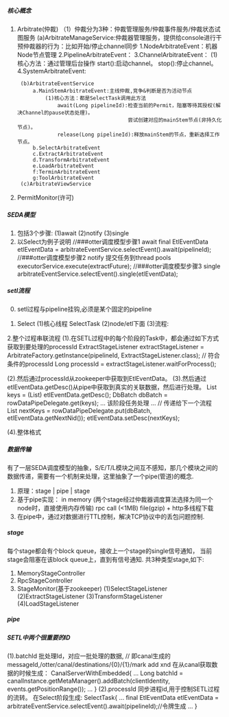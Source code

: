##### 核心概念
1. Arbitrate(仲裁)
    （1）仲裁分为3种：仲裁管理服务/仲裁事件服务/仲裁状态试图服务
        (a)ArbitrateManageService:仲裁器管理服务，提供给console进行干预仲裁器的行为：比如开始/停止channel同步
            1.NodeArbitrateEvent：机器Node节点管理
            2.PipelineArbitrateEvent：
            3.ChannelArbitrateEvent：
                (1)核心方法：通过管理后台操作
                    start():启动channel。
                    stop():停止channel。
            4.SystemArbitrateEvent:

        (b)ArbitrateEventService
            a.MainStemArbitrateEvent:主线仲裁,竞争&判断是否为活动节点
                (1)核心方法：都是SelectTask调用此方法
                    await(Long pipelineId):检查当前的Permit，阻塞等待其授权(解决Channel的pause状态处理)。
                                           尝试创建对应的mainStem节点(非持久化节点)。
                    release(Long pipelineId):释放mainStem的节点，重新选择工作节点。
            b.SelectArbitrateEvent
            c.ExtractArbitrateEvent
            d.TransformArbitrateEvent
            e.LoadArbitrateEvent
            f:TerminArbitrateEvent
            g:ToolArbitrateEvent
        (c)ArbitrateViewService

2. PermitMonitor(许可)


##### SEDA模型
1. 包括3个步骤:
    (1)await
    (2)notify
    (3)single
2. 以Select为例子说明
    //###otter调度模型步骤1 await
    final EtlEventData etlEventData = arbitrateEventService.selectEvent().await(pipelineId);
    //###otter调度模型步骤2 notify 提交任务到thread pools
    executorService.execute(extractFuture);
    //###otter调度模型步骤3 single
    arbitrateEventService.selectEvent().single(etlEventData);

##### setl流程

0. setl过程与pipeline挂钩,必须是某个固定的pipeline

1. Select
    (1)核心线程 SelectTask
    (2)node/etl下面
    (3)流程:

2.整个过程串联流程
(1).在SETL过程中的每个阶段的Task中，都会通过如下方式获取到要处理的processId
    ExtractStageListener extractStageListener = ArbitrateFactory.getInstance(pipelineId, ExtractStageListener.class);
    // 符合条件的processId
    Long processId = extractStageListener.waitForProcess();

(2).然后通过processId从zookeeper中获取到EtlEventData。
(3).然后通过etlEventData.getDesc()从pipe中获取到真实的关联数据，然后进行处理。
    List<PipeKey> keys = (List<PipeKey>) etlEventData.getDesc();
    DbBatch dbBatch = rowDataPipeDelegate.get(keys);
    ...
    该阶段任务处理
    ...
    // 传递给下一个流程
    List<PipeKey> nextKeys = rowDataPipeDelegate.put(dbBatch, etlEventData.getNextNid());
    etlEventData.setDesc(nextKeys);

(4).整体格式



##### 数据传输
有了一层SEDA调度模型的抽象，S/E/T/L模块之间互不感知，那几个模块之间的数据传递，需要有一个机制来处理，这里抽象了一个pipe(管道)的概念.
1. 原理：stage | pipe | stage
2. 基于pipe实现：
    in memory (两个stage经过仲裁器调度算法选择为同一个node时，直接使用内存传输)
    rpc call (<1MB)
    file(gzip) + http多线程下载
3. 在pipe中，通过对数据进行TTL控制，解决TCP协议中的丢包问题控制.

##### stage
每个stage都会有个block queue，接收上一个stage的single信号通知，
当前stage会阻塞在该block queue上，直到有信号通知.
共3种类型stage,如下:
1. MemoryStageController
2. RpcStageController
3. StageMonitor(基于zookeeper)
    (1)SelectStageListener
    (2)ExtractStageListener
    (3)TransformStageListener
    (4)LoadStageListener

##### pipe



##### SETL中两个很重要的ID
(1).batchId 批处理Id，对应一批处理的数据,  // 即canal生成的messageId,/otter/canal/destinations/{0}/{1}/mark add xnd
    在从canal获取数据的时候生成：
    CanalServerWithEmbedded{
        ...
        Long batchId = canalInstance.getMetaManager().addBatch(clientIdentity, events.getPositionRange());
        ...
    }
(2).processId 同步进程id,用于控制SETL过程的流转。
    在Select阶段生成:
    SelectTask{
        ...
        final EtlEventData etlEventData = arbitrateEventService.selectEvent().await(pipelineId);//令牌生成
        ...
    }






